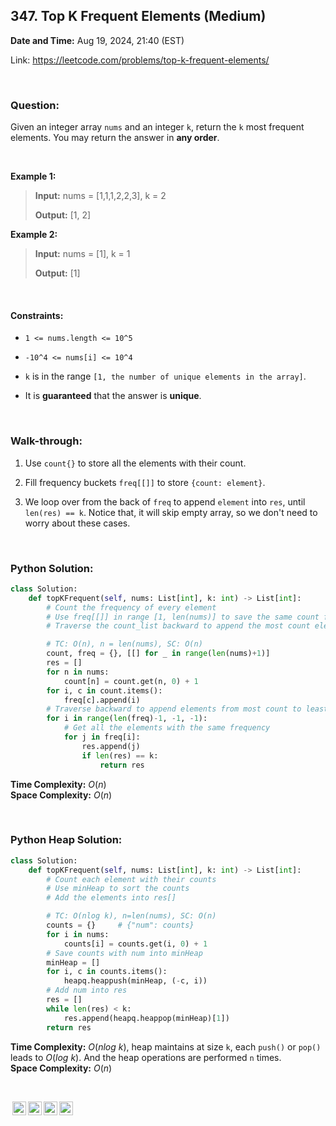 ## 347. Top K Frequent Elements (Medium)
**Date and Time:** Aug 19, 2024, 21:40 (EST)

Link: https://leetcode.com/problems/top-k-frequent-elements/

<br>

### Question:
Given an integer array `nums` and an integer `k`, return the `k` most frequent elements. You may return the answer in **any order**.

<br>

**Example 1:**
> **Input:** nums = [1,1,1,2,2,3], k = 2
> 
> **Output:** [1, 2]

**Example 2:**
> **Input:** nums = [1], k = 1
> 
> **Output:** [1]

<br>

#### Constraints:
* `1 <= nums.length <= 10^5`

* `-10^4 <= nums[i] <= 10^4`

* `k` is in the range `[1, the number of unique elements in the array]`.

* It is **guaranteed** that the answer is **unique**.

<br>

### Walk-through: 
1. Use `count{}` to store all the elements with their count.

2. Fill frequency buckets `freq[[]]` to store `{count: element}`.

3. We loop over from the back of `freq` to append `element` into `res`, until `len(res) == k`. Notice that, it will skip empty array, so we don't need to worry about these cases.

<br>

### Python Solution:
```python
class Solution:
    def topKFrequent(self, nums: List[int], k: int) -> List[int]:
        # Count the frequency of every element
        # Use freq[[]] in range [1, len(nums)] to save the same count frequency elements
        # Traverse the count_list backward to append the most count elements until k

        # TC: O(n), n = len(nums), SC: O(n)
        count, freq = {}, [[] for _ in range(len(nums)+1)]
        res = []
        for n in nums:
            count[n] = count.get(n, 0) + 1
        for i, c in count.items():
            freq[c].append(i)
        # Traverse backward to append elements from most count to least count into res[]
        for i in range(len(freq)-1, -1, -1):
            # Get all the elements with the same frequency
            for j in freq[i]:
                res.append(j)
                if len(res) == k:
                    return res
```
**Time Complexity:** $O(n)$ <br>
**Space Complexity:** $O(n)$

<br>

### Python Heap Solution:
```python
class Solution:
    def topKFrequent(self, nums: List[int], k: int) -> List[int]:
        # Count each element with their counts
        # Use minHeap to sort the counts
        # Add the elements into res[]

        # TC: O(nlog k), n=len(nums), SC: O(n)
        counts = {}     # {"num": counts}
        for i in nums:
            counts[i] = counts.get(i, 0) + 1
        # Save counts with num into minHeap
        minHeap = []
        for i, c in counts.items():
            heapq.heappush(minHeap, (-c, i))
        # Add num into res
        res = []
        while len(res) < k:
            res.append(heapq.heappop(minHeap)[1])
        return res
```
**Time Complexity:** $O(nlog\ k)$, heap maintains at size `k`, each `push()` or `pop()` leads to $O(log\ k)$. And the heap operations are performed `n` times. <br>
**Space Complexity:** $O(n)$

<br>

<img style="height:22px!important;margin-left:3px;vertical-align:text-bottom;" src="https://mirrors.creativecommons.org/presskit/icons/cc.svg?ref=chooser-v1" alt="CC BY-NC-SA" title="CC BY-NC-SA"><img style="height:22px!important;margin-left:3px;vertical-align:text-bottom;" src="https://mirrors.creativecommons.org/presskit/icons/by.svg?ref=chooser-v1" alt="BY: credit must be given to the creator" title="BY: credit must be given to the creator"><img style="height:22px!important;margin-left:3px;vertical-align:text-bottom;" src="https://mirrors.creativecommons.org/presskit/icons/nc.svg?ref=chooser-v1" alt="NC: Only noncommercial uses of the work are permitted" title="NC: Only noncommercial uses of the work are permitted"><img style="height:22px!important;margin-left:3px;vertical-align:text-bottom;" src="https://mirrors.creativecommons.org/presskit/icons/sa.svg?ref=chooser-v1" alt="SA: Adaptations must be shared under the same terms" title="SA: Adaptations must be shared under the same terms">